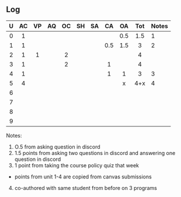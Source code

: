 ## Log ##

| U | AC | VP | AQ | OC | SH | SA | CA | OA | Tot | Notes
|:-:|:--:|:--:|:--:|:--:|:--:|:--:|:--:|:--:|:---:|:--------
| 0 |  1 |    |    |    |    |    |    | 0.5| 1.5 | 1
| 1 |  1 |    |    |    |    |    | 0.5| 1.5|  3  | 2
| 2 |  1 |  1 |    |  2 |    |    |    |    |  4  |
| 3 |  1 |    |    |  2 |    |    |  1 |    |  4  |
| 4 |  1 |    |    |    |    |    |  1 |  1 |  3  | 3
| 5 |  4 |    |    |    |    |    |    |  x | 4+x | 4
| 6 |
| 7 | 
| 8 | 
| 9 |

Notes:
1. O.5 from asking question in discord
2. 1.5 points from asking two questions in discord and answering one question in discord
3. 1 point from taking the course policy quiz that week
+ points from unit 1-4 are copied from canvas submissions
4. co-authored with same student from before on 3 programs
